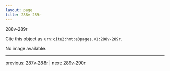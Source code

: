 ```yaml
---
layout: page
title: 288v-289r
---
```


288v-289r

Cite this object as `urn:cite2:hmt:e3pages.v1:288v-289r`.

No image available. 



---

previous: [287v-288r](../287v-288r/) | next: [289v-290r](../289v-290r/)